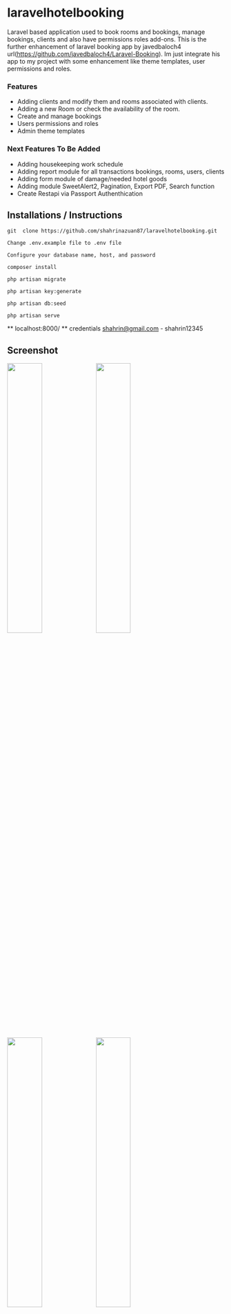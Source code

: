 # laravelhotelbooking
Laravel based application used to book rooms and bookings, manage bookings, clients and also have permissions roles add-ons. This is the further enhancement of laravel booking app by javedbaloch4 url(https://github.com/javedbaloch4/Laravel-Booking). Im just integrate his app to my project with some enhancement like theme templates, user permissions and roles. 

### Features
* Adding clients and modify them and rooms associated with clients.
* Adding a new Room or check the availability of the room.
* Create and manage bookings
* Users permissions and roles
* Admin theme templates

### Next Features To Be Added
* Adding housekeeping work schedule 
* Adding report module for all transactions bookings, rooms, users, clients
* Adding form module of damage/needed hotel goods 
* Adding module SweetAlert2, Pagination, Export PDF, Search function
* Create Restapi via Passport Authenthication

## Installations / Instructions

``` git  clone https://github.com/shahrinazuan87/laravelhotelbooking.git ```

``` Change .env.example file to .env file ``` 

``` Configure your database name, host, and password ``` 

``` composer install ```

``` php artisan migrate ```

``` php artisan key:generate ```

``` php artisan db:seed ```

``` php artisan serve ```

** localhost:8000/ ** credentials shahrin@gmail.com - shahrin12345

## Screenshot

<img src="/screenshotsystem/dashboard.PNG" width="40%"> <img src="/screenshotsystem/rooms.PNG" width="40%">
<img src="/screenshotsystem/permission.PNG" width="40%"> <img src="/screenshotsystem/clients.PNG" width="40%">
<img src="/screenshotsystem/users.PNG" width="40%"> <img src="/screenshotsystem/booking list.PNG" width="40%">
<img src="/screenshotsystem/cancelled booking.PNG" width="40%">






